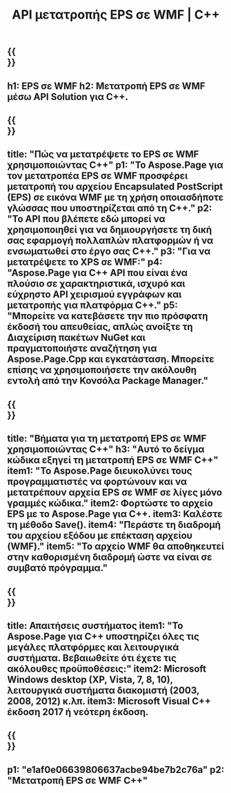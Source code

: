 ﻿---
translation: true
template: /_templates/_conversion-child-cpp.md
title: API μετατροπής EPS σε WMF | C++
url: /cpp/conversion/eps-to-wmf/
description: Η μετατροπή EPS σε WMF παρέχεται από το Aspose.Page για λύση API C++. Λειτουργεί σε C++ Runtime Environment για Windows 32 bit, Windows 64 bit και Linux 64 bit.
informat: EPS
outformat: WMF
otherformats: XPS PS
---

{{<section banner>}}
---
h1: EPS σε WMF
h2: Μετατροπή EPS σε WMF μέσω API Solution για C++.
---

{{<section overview>}}
---
title: "Πώς να μετατρέψετε το EPS σε WMF χρησιμοποιώντας C++"
p1: "Το Aspose.Page για τον μετατροπέα EPS σε WMF προσφέρει μετατροπή του αρχείου Encapsulated PostScript (EPS) σε εικόνα WMF με τη χρήση οποιασδήποτε γλώσσας που υποστηρίζεται από τη C++."
p2: "Το API που βλέπετε εδώ μπορεί να χρησιμοποιηθεί για να δημιουργήσετε τη δική σας εφαρμογή πολλαπλών πλατφορμών ή να ενσωματωθεί στο έργο σας C++."
p3: "Για να μετατρέψετε το XPS σε WMF:"
p4: "Aspose.Page για C++ API που είναι ένα πλούσιο σε χαρακτηριστικά, ισχυρό και εύχρηστο API χειρισμού εγγράφων και μετατροπής για πλατφόρμα C++."
p5: "Μπορείτε να κατεβάσετε την πιο πρόσφατη έκδοσή του απευθείας, απλώς ανοίξτε τη Διαχείριση πακέτων NuGet και πραγματοποιήστε αναζήτηση για Aspose.Page.Cpp και εγκατάσταση. Μπορείτε επίσης να χρησιμοποιήσετε την ακόλουθη εντολή από την Κονσόλα Package Manager."
---

{{<section feature1>}}
---
title: "Βήματα για τη μετατροπή EPS σε WMF χρησιμοποιώντας C++"
h3: "Αυτό το δείγμα κώδικα εξηγεί τη μετατροπή EPS σε WMF C++"
item1: "Το Aspose.Page διευκολύνει τους προγραμματιστές να φορτώνουν και να μετατρέπουν αρχεία EPS σε WMF σε λίγες μόνο γραμμές κώδικα."
item2: Φορτώστε το αρχείο EPS με το Aspose.Page για C++.
item3: Καλέστε τη μέθοδο Save().
item4: "Περάστε τη διαδρομή του αρχείου εξόδου με επέκταση αρχείου (WMF)."
item5: "Το αρχείο WMF θα αποθηκευτεί στην καθορισμένη διαδρομή ώστε να είναι σε συμβατό πρόγραμμα."
---

{{<section feature2>}}
---
title: Απαιτήσεις συστήματος
item1: "Το Aspose.Page για C++ υποστηρίζει όλες τις μεγάλες πλατφόρμες και λειτουργικά συστήματα. Βεβαιωθείτε ότι έχετε τις ακόλουθες προϋποθέσεις:"
item2: Microsoft Windows desktop (XP, Vista, 7, 8, 10), λειτουργικά συστήματα διακομιστή (2003, 2008, 2012) κ.λπ.
item3: Microsoft Visual C++ έκδοση 2017 ή νεότερη έκδοση.
---

{{<section gist>}}
---
p1: "e1af0e06639806637acbe94be7b2c76a"
p2: "Μετατροπή EPS σε WMF C++"
---
